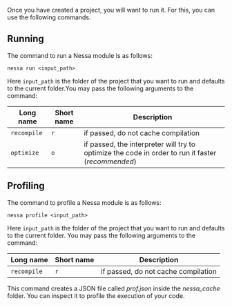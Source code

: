 Once you have created a project, you will want to run it. For this, you can use the following commands.

## Running

The command to run a Nessa module is as follows:

```
nessa run <input_path>
```

Here `input_path` is the folder of the project that you want to run and defaults to the current folder.You may pass the following
arguments to the command:

| Long name   | Short name | Description                                                                                        |
| ----------- | ---------- | -------------------------------------------------------------------------------------------------- |
| `recompile` | `r`        | if passed, do not cache compilation                                                                |
| `optimize`  | `o`        | if passed, the interpreter will try to optimize the code in order to run it faster (*recommended*) |

## Profiling

The command to profile a Nessa module is as follows:

```
nessa profile <input_path>
```

Here `input_path` is the folder of the project that you want to run and defaults to the current folder. You may pass the following
arguments to the command:

| Long name   | Short name | Description                         |
| ----------- | ---------- | ----------------------------------- |
| `recompile` | `r`        | if passed, do not cache compilation |

This command creates a JSON file called *prof.json* inside the *nessa_cache* folder. You can inspect it to profile the execution
of your code.